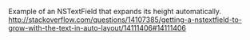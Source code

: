 
Example of an NSTextField that expands its height automatically.
http://stackoverflow.com/questions/14107385/getting-a-nstextfield-to-grow-with-the-text-in-auto-layout/14111406#14111406

